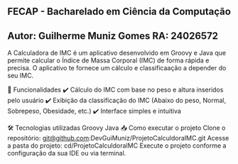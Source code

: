 
## FECAP - Bacharelado em Ciência da Computação
## Autor: Guilherme Muniz Gomes RA: 24026572


A Calculadora de IMC é um aplicativo desenvolvido em Groovy e Java que permite calcular o Índice de Massa Corporal (IMC) de forma rápida e precisa. O aplicativo te fornece um cálculo e classificaação a depender do seu IMC.

🚀 Funcionalidades
✔️ Cálculo do IMC com base no peso e altura inseridos pelo usuário
✔️ Exibição da classificação do IMC (Abaixo do peso, Normal, Sobrepeso, Obesidade, etc.)
✔️ Interface simples e intuitiva

🛠️ Tecnologias utilizadas
Groovy
Java
📥 Como executar o projeto
Clone o repositório:
git@github.com:DevGuiMuniz/ProjetoCalculdoraIMC.git
Acesse a pasta do projeto: cd/ProjetoCalculdoraIMC
Execute o projeto conforme a configuração da sua IDE ou via terminal.
